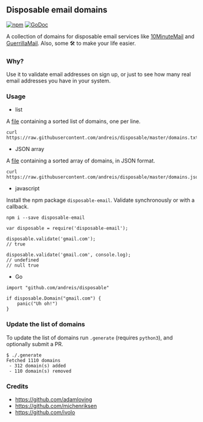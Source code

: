 ## Disposable email domains

[![npm](https://badge.fury.io/js/disposable-email.svg)](https://www.npmjs.com/package/disposable-email)
[![GoDoc](https://godoc.org/github.com/andreis/disposable?status.svg)](https://godoc.org/github.com/andreis/disposable)

A collection of domains for disposable email services like [10MinuteMail](http://10minutemail.com) and [GuerrillaMail](https://www.guerrillamail.com). Also, some 🛠 to make your life easier.

### Why?

Use it to validate email addresses on sign up, or just to see how many real email addresses you have in your system.

### Usage

* list

A [file](https://raw.githubusercontent.com/andreis/disposable/master/domains.txt)
containing a sorted list of domains, one per line.

```
curl https://raw.githubusercontent.com/andreis/disposable/master/domains.txt
```

* JSON array

A [file](https://raw.githubusercontent.com/andreis/disposable/master/domains.json)
containing a sorted array of domains, in JSON format.

```
curl https://raw.githubusercontent.com/andreis/disposable/master/domains.json
```

* javascript

Install the npm package `disposable-email`. Validate synchronously or with a callback.

```lang=shell
npm i --save disposable-email
```

```lang=javascript
var disposable = require('disposable-email');

disposable.validate('gmail.com');
// true

disposable.validate('gmail.com', console.log);
// undefined
// null true
```

* Go

```lang=go
import "github.com/andreis/disposable"

if disposable.Domain("gmail.com") {
    panic("Uh oh!")
}
```

### Update the list of domains

To update the list of domains run `.generate` (requires `python3`), and optionally submit a PR.

```lang=bash
$ ./.generate
Fetched 1110 domains
 - 312 domain(s) added
 - 110 domain(s) removed
```

### Credits

-	https://github.com/adamloving
-	https://github.com/michenriksen
-	https://github.com/ivolo
